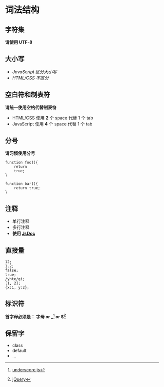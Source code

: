 # 词法结构


## 字符集

**请使用 UTF-8**

## 大小写

* *JavaScript 区分大小写*
* *HTML/CSS 不区分*

## 空白符和制表符

**请统一使用空格代替制表符**

* HTML/CSS 使用 **2** 个 space 代替 1 个 tab
* JavaScript 使用 **4** 个 space 代替 1 个 tab

## 分号

**请习惯使用分号**
	
	function foo(){
		return
		true;
	}
	
	function bar(){
		return true;
	}

## 注释

* 单行注释
* 多行注释
* **使用 [JsDoc](https://code.google.com/p/jsdoc-toolkit/w/list )**

## 直接量

	12;
	1.2;
	false;
	true;
	/yhte/gi;
	[1, 2];
	{x:1, y:2};


## 标识符

**首字母必须是： 字母 or _[^1] or $[^2]**

[^1]: [underscore.js](http://underscorejs.org/)
[^2]: [jQuery](http://jquery.com/)

## 保留字

* class
* default
* …
		